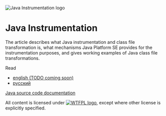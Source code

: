 ![Java Instrumentation logo](https://drive.google.com/uc?export=download&id=0B_4a-5REfZ5jakI0amlZeWVwdU0)
# Java Instrumentation
The article describes what Java instrumentation and class file transformation is, what mechanisms Java Platform SE provides for the instrumentation purposes, and gives working examples of Java class file transformations.

Read
* [english (TODO coming soon)](https://docs.google.com/document/d/1qRyBLl6Tsi_YGwE4BDUlw_MPpbaj8ATN80TRtgAbJ_c/edit?usp=sharing)
* [русский](https://docs.google.com/document/d/18rQSJVQ9vn5Ntza3MCXRxjDGWvzwa1gV1x3dRXrsKjg/edit?usp=sharing)

[Java source code documentation](http://stincmale.github.io/java-instrumentation/apidocs/)

All content is licensed under [![WTFPL logo](http://www.wtfpl.net/wp-content/uploads/2012/12/wtfpl-badge-2.png)](http://www.wtfpl.net/), except where other license is explicitly specified.